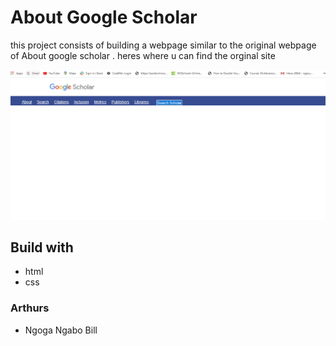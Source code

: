                         
<html>
<head>

</head>
<body>
<h1>About Google Scholar</h1></body>
<p>
this project consists of building a webpage similar to the original webpage of About google scholar .
heres where u can find the orginal site
<a href="https://raw.githack.com/Ngogabill/About-Google-Scholar/master/index.html"></a>
</p>
<img src="final.PNG">
<h2>Build with</h2>
<ul>
<li>html</li>
<li>css</li>
</ul>
<h3>Arthurs</h3>
<ul><li>Ngoga Ngabo Bill</li></ul>



</html>

    


